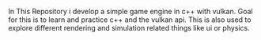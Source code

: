 In This Repository i develop a simple game engine in c++ with vulkan.
Goal for this is to learn and practice c++ and the vulkan api.
This is also used to explore different rendering and simulation related things like ui or physics.

